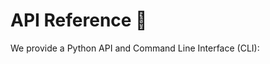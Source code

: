 # API Reference 🔌

We provide a Python API and Command Line Interface (CLI):

```{tableofcontents}
```

